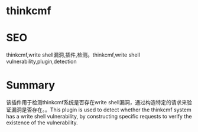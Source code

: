 # thinkcmf
# SEO
thinkcmf,write shell漏洞,插件,检测。thinkcmf,write shell vulnerability,plugin,detection
# Summary
该插件用于检测thinkcmf系统是否存在write shell漏洞，通过构造特定的请求来验证漏洞是否存在。。This plugin is used to detect whether the thinkcmf system has a write shell vulnerability, by constructing specific requests to verify the existence of the vulnerability.
